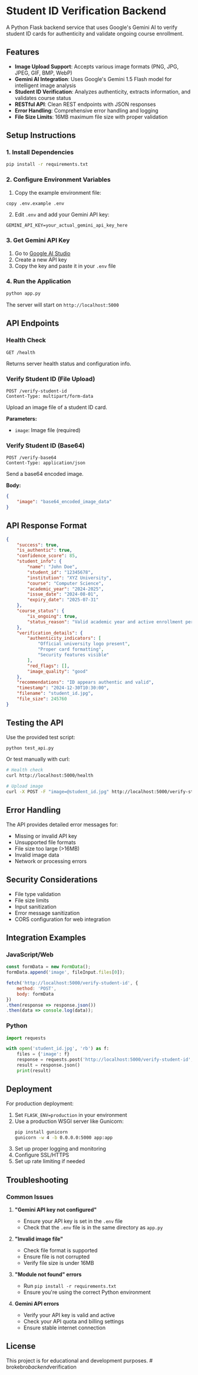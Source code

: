 # Student ID Verification Backend

A Python Flask backend service that uses Google's Gemini AI to verify student ID cards for authenticity and validate ongoing course enrollment.

## Features

- **Image Upload Support**: Accepts various image formats (PNG, JPG, JPEG, GIF, BMP, WebP)
- **Gemini AI Integration**: Uses Google's Gemini 1.5 Flash model for intelligent image analysis
- **Student ID Verification**: Analyzes authenticity, extracts information, and validates course status
- **RESTful API**: Clean REST endpoints with JSON responses
- **Error Handling**: Comprehensive error handling and logging
- **File Size Limits**: 16MB maximum file size with proper validation

## Setup Instructions

### 1. Install Dependencies

```bash
pip install -r requirements.txt
```

### 2. Configure Environment Variables

1. Copy the example environment file:
```bash
copy .env.example .env
```

2. Edit `.env` and add your Gemini API key:
```
GEMINI_API_KEY=your_actual_gemini_api_key_here
```

### 3. Get Gemini API Key

1. Go to [Google AI Studio](https://makersuite.google.com/app/apikey)
2. Create a new API key
3. Copy the key and paste it in your `.env` file

### 4. Run the Application

```bash
python app.py
```

The server will start on `http://localhost:5000`

## API Endpoints

### Health Check
```
GET /health
```
Returns server health status and configuration info.

### Verify Student ID (File Upload)
```
POST /verify-student-id
Content-Type: multipart/form-data
```
Upload an image file of a student ID card.

**Parameters:**
- `image`: Image file (required)

### Verify Student ID (Base64)
```
POST /verify-base64
Content-Type: application/json
```
Send a base64 encoded image.

**Body:**
```json
{
    "image": "base64_encoded_image_data"
}
```

## API Response Format

```json
{
    "success": true,
    "is_authentic": true,
    "confidence_score": 85,
    "student_info": {
        "name": "John Doe",
        "student_id": "12345678",
        "institution": "XYZ University",
        "course": "Computer Science",
        "academic_year": "2024-2025",
        "issue_date": "2024-08-01",
        "expiry_date": "2025-07-31"
    },
    "course_status": {
        "is_ongoing": true,
        "status_reason": "Valid academic year and active enrollment period"
    },
    "verification_details": {
        "authenticity_indicators": [
            "Official university logo present",
            "Proper card formatting",
            "Security features visible"
        ],
        "red_flags": [],
        "image_quality": "good"
    },
    "recommendations": "ID appears authentic and valid",
    "timestamp": "2024-12-30T10:30:00",
    "filename": "student_id.jpg",
    "file_size": 245760
}
```

## Testing the API

Use the provided test script:

```bash
python test_api.py
```

Or test manually with curl:

```bash
# Health check
curl http://localhost:5000/health

# Upload image
curl -X POST -F "image=@student_id.jpg" http://localhost:5000/verify-student-id
```

## Error Handling

The API provides detailed error messages for:
- Missing or invalid API key
- Unsupported file formats
- File size too large (>16MB)
- Invalid image data
- Network or processing errors

## Security Considerations

- File type validation
- File size limits
- Input sanitization
- Error message sanitization
- CORS configuration for web integration

## Integration Examples

### JavaScript/Web
```javascript
const formData = new FormData();
formData.append('image', fileInput.files[0]);

fetch('http://localhost:5000/verify-student-id', {
    method: 'POST',
    body: formData
})
.then(response => response.json())
.then(data => console.log(data));
```

### Python
```python
import requests

with open('student_id.jpg', 'rb') as f:
    files = {'image': f}
    response = requests.post('http://localhost:5000/verify-student-id', files=files)
    result = response.json()
    print(result)
```

## Deployment

For production deployment:

1. Set `FLASK_ENV=production` in your environment
2. Use a production WSGI server like Gunicorn:
   ```bash
   pip install gunicorn
   gunicorn -w 4 -b 0.0.0.0:5000 app:app
   ```
3. Set up proper logging and monitoring
4. Configure SSL/HTTPS
5. Set up rate limiting if needed

## Troubleshooting

### Common Issues

1. **"Gemini API key not configured"**
   - Ensure your API key is set in the `.env` file
   - Check that the `.env` file is in the same directory as `app.py`

2. **"Invalid image file"**
   - Check file format is supported
   - Ensure file is not corrupted
   - Verify file size is under 16MB

3. **"Module not found" errors**
   - Run `pip install -r requirements.txt`
   - Ensure you're using the correct Python environment

4. **Gemini API errors**
   - Verify your API key is valid and active
   - Check your API quota and billing settings
   - Ensure stable internet connection

## License

This project is for educational and development purposes.
#   b r o k e b r o _ b a c k e n d _ v e r i f i c a t i o n  
 